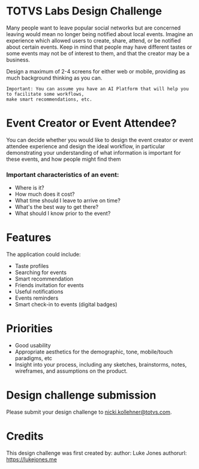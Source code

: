 # TOTVS Labs Design Challenge
Many people want to leave popular social networks but are concerned leaving would mean no longer being notified about local events. Imagine an experience which allowed users to create, share, attend, or be notified about certain events. Keep in mind that people may have different tastes or some events may not be of interest to them, and that the creator may be a business.

Design a maximum of 2-4 screens for either web or mobile, providing as much background thinking as you can.

```
Important: You can assume you have an AI Platform that will help you to facilitate some workflows, 
make smart recommendations, etc.
```

# Event Creator or Event Attendee?
You can decide whether you would like to design the event creator or event attendee experience and design the ideal workflow, in particular demonstrating your understanding of what information is important for these events, and how people might find them

### Important characteristics of an event:
* Where is it?
* How much does it cost?
* What time should I leave to arrive on time?
* What's the best way to get there?
* What should I know prior to the event?

# Features

The application could include:
* Taste profiles
* Searching for events
* Smart recommendation
* Friends invitation for events
* Useful notifications
* Events reminders
* Smart check-in to events (digital badges)

# Priorities
* Good usability
* Appropriate aesthetics for the demographic, tone, mobile/touch paradigms, etc
* Insight into your process, including any sketches, brainstorms, notes, wireframes, and assumptions on the product.

# Design challenge submission
Please submit your design challenge to nicki.kollehner@totvs.com.

# Credits
This design challenge was first created by:
author: Luke Jones
authorurl: https://lukejones.me
